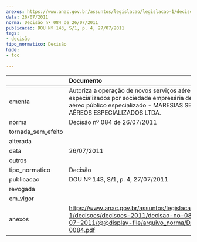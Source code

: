 ```yaml
---
anexos: https://www.anac.gov.br/assuntos/legislacao/legislacao-1/decisoes/decisoes-2011/decisao-no-084-de-26-07-2011/@@display-file/arquivo_norma/DA2011-0084.pdf
data: 26/07/2011
norma: Decisão nº 084 de 26/07/2011
publicacao: DOU Nº 143, S/1, p. 4, 27/07/2011
tags:
- decisão
tipo_normatico: Decisão
hide: 
- toc 
 
---
```


|                    | Documento                                                                                                                                                                            |
|:-------------------|:-------------------------------------------------------------------------------------------------------------------------------------------------------------------------------------|
| ementa             | Autoriza a operação de novos serviços aéreos públicos especializados por sociedade empresária de serviço aéreo público especializado - MARESIAS SERVIÇOS AÉREOS ESPECIALIZADOS LTDA. |
| norma              | Decisão nº 084 de 26/07/2011                                                                                                                                                         |
| tornada_sem_efeito |                                                                                                                                                                                      |
| alterada           |                                                                                                                                                                                      |
| data               | 26/07/2011                                                                                                                                                                           |
| outros             |                                                                                                                                                                                      |
| tipo_normatico     | Decisão                                                                                                                                                                              |
| publicacao         | DOU Nº 143, S/1, p. 4, 27/07/2011                                                                                                                                                    |
| revogada           |                                                                                                                                                                                      |
| em_vigor           |                                                                                                                                                                                      |
| anexos             | https://www.anac.gov.br/assuntos/legislacao/legislacao-1/decisoes/decisoes-2011/decisao-no-084-de-26-07-2011/@@display-file/arquivo_norma/DA2011-0084.pdf                            |